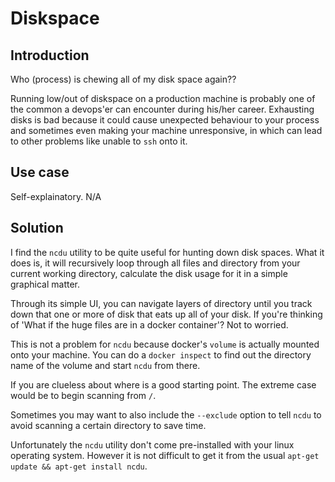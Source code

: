 # Diskspace

## Introduction

Who (process) is chewing all of my disk space again??

Running low/out of diskspace on a production machine is probably one of the common a devops'er can encounter during his/her career.
Exhausting disks is bad because it could cause unexpected behaviour to your process and sometimes even making your machine unresponsive, in which can lead to other problems like unable to `ssh` onto it.

## Use case

Self-explainatory. N/A

## Solution

I find the `ncdu` utility to be quite useful for hunting down disk spaces.
What it does is, it will recursively loop through all files and directory from your current working directory, calculate the disk usage
for it in a simple graphical matter.

Through its simple UI, you can navigate layers of directory until you track down that one or more of disk that eats up all of your disk.
If you're thinking of 'What if the huge files are in a docker container'? Not to worried.

This is not a problem for `ncdu` because docker's `volume` is actually mounted onto your machine. You can do a `docker inspect` to find
out the directory name of the volume and start `ncdu` from there.

If you are clueless about where is a good starting point. The extreme case would be to begin scanning from `/`.

Sometimes you may want to also include the `--exclude` option to tell `ncdu` to avoid scanning a certain directory to save time.

Unfortunately the `ncdu` utility don't come pre-installed with your linux operating system. However it is not difficult to get it
from the usual `apt-get update && apt-get install ncdu`.

